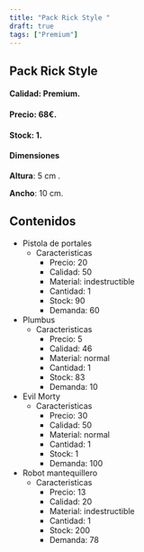 ```yaml
---
title: "Pack Rick Style "
draft: true
tags: ["Premium"]
---
```

## Pack Rick Style 
#### Calidad: Premium.
#### Precio: 68€.
#### Stock: 1.
#### Dimensiones
**Altura**: 5 cm .

**Ancho**: 10 cm.
## Contenidos
- Pistola de portales
    - Caracteristicas
        - Precio: 20
        - Calidad: 50
        - Material: indestructible
        - Cantidad: 1
        - Stock: 90
        - Demanda: 60
- Plumbus
    - Caracteristicas
        - Precio: 5
        - Calidad: 46
        - Material: normal
        - Cantidad: 1
        - Stock: 83
        - Demanda: 10
- Evil Morty
    - Caracteristicas
        - Precio: 30
        - Calidad: 50
        - Material: normal
        - Cantidad: 1
        - Stock: 1
        - Demanda: 100
- Robot mantequillero
    - Caracteristicas
        - Precio: 13
        - Calidad: 20
        - Material: indestructible
        - Cantidad: 1
        - Stock: 200
        - Demanda: 78
